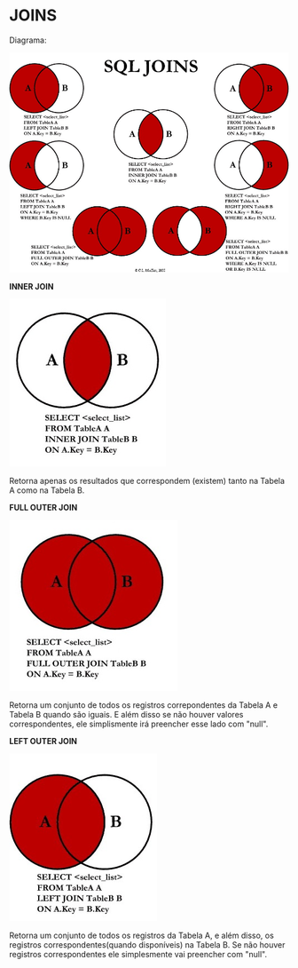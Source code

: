 # JOINS

Diagrama:

<img src="images/joins-diagram.jpg?raw=true" width="600">


**INNER JOIN**

![Alt text](images/INNER_JOIN.jpg?raw=true "Inner Join")

Retorna apenas os resultados que correspondem (existem) tanto na Tabela A como na Tabela B.

**FULL OUTER JOIN**

![Alt text](images/FULL_OUTER_JOIN.jpg?raw=true "Full Outer Join")

Retorna um conjunto de todos os registros correpondentes da Tabela A e Tabela B quando são iguais. E além disso se não houver valores correspondentes, ele simplismente irá preencher esse lado com "null".

**LEFT OUTER JOIN**

![Alt text](images/LEFT_OUTER_JOIN.jpg?raw=true "Left Outer Join")

Retorna um conjunto de todos os registros da Tabela A, e além disso, os registros correspondentes(quando disponíveis) na Tabela B. Se não houver registros correspondentes ele simplesmente vai preencher com "null".

